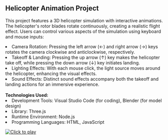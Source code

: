 <h2>Helicopter Animation Project</h2>
<p>This project features a 3D helicopter simulation with interactive animations. The helicopter's rotor blades rotate continuously, creating a realistic flight effect. Users can control various aspects of the simulation using keyboard and mouse inputs:</p>
<li>Camera Rotation: Pressing the left arrow (←) and right arrow (→) keys rotates the camera clockwise and anticlockwise, respectively.</li>
<li>Takeoff & Landing: Pressing the up arrow (↑) key makes the helicopter take off, while pressing the down arrow (↓) key initiates landing.</li>
<li>Lighting Effects: With each mouse click, the light source moves around the helicopter, enhancing the visual effects.</li>
<li>Sound Effects: Distinct sound effects accompany both the takeoff and landing actions for an immersive experience.</li>
<br>
<b>Technologies Used:</b>
<li>Development Tools: Visual Studio Code (for coding), Blender (for model design)</li>
<li>Library: Three.js</li>
<li>Runtime Environment: Node.js</li>
<li>Programming Languages: HTML, JavaScript</li>

[![Click to play](https://img.youtube.com/vi/FDU8Zl-gsL8/0.jpg)](https://www.youtube.com/watch?v=FDU8Zl-gsL8)



